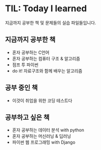 # TIL: Today I learned
 지금까지 공부한 책 및 문제들의 실습 파일들입니다.

 ## 지금까지 공부한 책
- 혼자 공부하는 C언어
- 혼자 공부하는 컴퓨터 구조 & 알고리즘
- 점프 투 파이썬
- do it! 자료구조와 함께 배우는 알고리즘

 ## 공부 중인 책
- 이것이 취업을 위한 코딩 테스트다

 ## 공부하고 싶은 책
- 혼자 공부하는 데이터 분석 with python
- 혼자 공부하는 머신러닝 & 딥러닝
- 파이썬 웹 프로그래밍 with Django